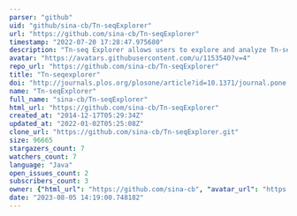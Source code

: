 ```yaml
---
parser: "github"
uid: "github/sina-cb/Tn-seqExplorer"
url: "https://github.com/sina-cb/Tn-seqExplorer"
timestamp: "2022-07-20 17:28:47.975680"
description: "Tn-seq Explorer allows users to explore and analyze Tn-seq data for prokaryotic (bacterial or archaeal) genomes. It implements two alternative methods for identification of essential genes and provides additional tools to investigate the Tn-seq data. The primary goal of the data analysis is to study fitness by identifying genes that are essential or beneficial under specific growth conditions."
avatar: "https://avatars.githubusercontent.com/u/1153540?v=4"
repo_url: "https://github.com/sina-cb/Tn-seqExplorer"
title: "Tn-seqexplorer"
doi: "http://journals.plos.org/plosone/article?id=10.1371/journal.pone.0126070"
name: "Tn-seqExplorer"
full_name: "sina-cb/Tn-seqExplorer"
html_url: "https://github.com/sina-cb/Tn-seqExplorer"
created_at: "2014-12-17T05:29:34Z"
updated_at: "2022-01-02T05:25:08Z"
clone_url: "https://github.com/sina-cb/Tn-seqExplorer.git"
size: 96665
stargazers_count: 7
watchers_count: 7
language: "Java"
open_issues_count: 2
subscribers_count: 3
owner: {"html_url": "https://github.com/sina-cb", "avatar_url": "https://avatars.githubusercontent.com/u/1153540?v=4", "login": "sina-cb", "type": "User"}
date: "2023-08-05 14:19:00.748182"
---
```

